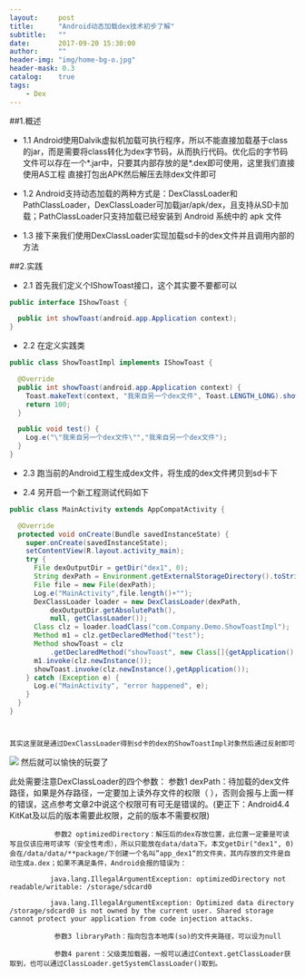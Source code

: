 ```yaml
---
layout:     post
title:      "Android动态加载dex技术初步了解"
subtitle:   ""
date:       2017-09-20 15:30:00
author:     ""
header-img: "img/home-bg-o.jpg"
header-mask: 0.3
catalog:    true
tags:
    - Dex
---
```

##1.概述

 - 1.1   Android使用Dalvik虚拟机加载可执行程序，所以不能直接加载基于class的jar，而是需要将class转化为dex字节码，从而执行代码。优化后的字节码文件可以存在一个*.jar中，只要其内部存放的是*.dex即可使用，这里我们直接使用AS工程
直接打包出APK然后解压去除dex文件即可

- 1.2   Android支持动态加载的两种方式是：DexClassLoader和PathClassLoader，DexClassLoader可加载jar/apk/dex，且支持从SD卡加载；PathClassLoader只支持加载已经安装到 Android 系统中的 apk 文件

- 1.3 接下来我们使用DexClassLoader实现加载sd卡的dex文件并且调用内部的方法



##2.实践
  - 2.1 首先我们定义个IShowToast接口，这个其实要不要都可以



```java
public interface IShowToast {

  public int showToast(android.app.Application context);
}

```


- 2.2 在定义实践类


```java
public class ShowToastImpl implements IShowToast {

  @Override
  public int showToast(android.app.Application context) {
    Toast.makeText(context, "我来自另一个dex文件", Toast.LENGTH_LONG).show();
    return 100;
  }

  public void test() {
    Log.e("\"我来自另一个dex文件\"","我来自另一个dex文件");
  }
}


```


- 2.3 跑当前的Android工程生成dex文件，将生成的dex文件拷贝到sd卡下


- 2.4 另开启一个新工程测试代码如下

```java
public class MainActivity extends AppCompatActivity {

  @Override
  protected void onCreate(Bundle savedInstanceState) {
    super.onCreate(savedInstanceState);
    setContentView(R.layout.activity_main);
    try {
      File dexOutputDir = getDir("dex1", 0);
      String dexPath = Environment.getExternalStorageDirectory().toString() + File.separator + "a";
      File file = new File(dexPath);
      Log.e("MainActivity",file.length()+"");
      DexClassLoader loader = new DexClassLoader(dexPath,
          dexOutputDir.getAbsolutePath(),
          null, getClassLoader());
      Class clz = loader.loadClass("com.Company.Demo.ShowToastImpl");
      Method m1 = clz.getDeclaredMethod("test");
      Method showToast = clz
          .getDeclaredMethod("showToast", new Class[]{getApplication().getClass()});
      m1.invoke(clz.newInstance());
      showToast.invoke(clz.newInstance(),getApplication());
    } catch (Exception e) {
      Log.e("MainActivity", "error happened", e);
    }
  }
}



其实这里就是通过DexClassLoader得到sd卡的dex的ShowToastImpl对象然后通过反射即可调用器内部的方法

```


![](http://ww1.sinaimg.cn/large/9f723435ly1fjq1hxaujlj21401z4jsn.jpg)
然后就可以愉快的玩耍了

  此处需要注意DexClassLoader的四个参数：
               参数1 dexPath：待加载的dex文件路径，如果是外存路径，一定要加上读外存文件的权限（<uses-permission android:name="android.permission.READ_EXTERNAL_STORAGE"/> ），否则会报与上面一样的错误，这点参考文章2中说这个权限可有可无是错误的。(更正下：Android4.4 KitKat及以后的版本需要此权限，之前的版本不需要权限)

               参数2 optimizedDirectory：解压后的dex存放位置，此位置一定要是可读写且仅该应用可读写（安全性考虑），所以只能放在data/data下。本文getDir("dex1", 0)会在/data/data/**package/下创建一个名叫”app_dex1“的文件夹，其内存放的文件是自动生成a.dex；如果不满足条件，Android会报的错误为：

              java.lang.IllegalArgumentException: optimizedDirectory not readable/writable: /storage/sdcard0

              java.lang.IllegalArgumentException: Optimized data directory /storage/sdcard0 is not owned by the current user. Shared storage cannot protect your application from code injection attacks.

               参数3 libraryPath：指向包含本地库(so)的文件夹路径，可以设为null

               参数4 parent：父级类加载器，一般可以通过Context.getClassLoader获取到，也可以通过ClassLoader.getSystemClassLoader()取到。